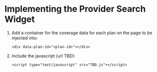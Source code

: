 # Implementing the Provider Search Widget

1. Add a container for the coverage data for each plan on the page to be injected into:

   ```
   <div data-plan-id="<plan-id>"></div>
   ```

2. Include the javascript (url TBD):

   ```
   <script type="text/javascript" src="TBD.js"></script>
   ```

